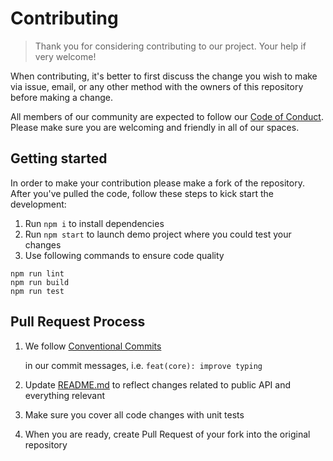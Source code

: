 # Contributing

> Thank you for considering contributing to our project. Your help if very welcome!

When contributing, it's better to first discuss the change you wish to make via issue, email, or any other method with the owners of this repository before making a change.

All members of our community are expected to follow our [Code of Conduct](code_of_conduct.md). Please make sure you are welcoming and friendly in all of our spaces.

## Getting started

In order to make your contribution please make a fork of the repository. After you've pulled the code, follow these steps to kick start the development:

1. Run `npm i` to install dependencies
2. Run `npm start` to launch demo project where you could test your changes
3. Use following commands to ensure code quality

```text
npm run lint
npm run build
npm run test
```

## Pull Request Process

1. We follow [Conventional Commits](https://www.conventionalcommits.org/en/v1.0.0-beta.4/)

   in our commit messages, i.e. `feat(core): improve typing`

2. Update [README.md](./) to reflect changes related to public API and everything relevant
3. Make sure you cover all code changes with unit tests
4. When you are ready, create Pull Request of your fork into the original repository
